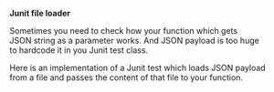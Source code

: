**Junit file loader**

Sometimes you need to check how your function which gets  
JSON string as a parameter works. And JSON payload is too huge  
to hardcode it in you Junit test class.

Here is an implementation of a Junit test which loads JSON payload  
from a file and passes the content of that file to your function.  

